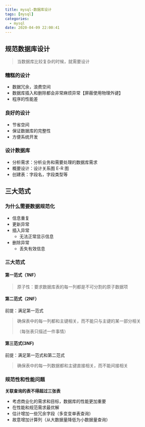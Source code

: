 ```yaml
---
title: mysql-数据库设计
tags: [mysql]
categories:
  - mysql
date: 2020-04-09 22:00:41
---
```


## 规范数据库设计

> 当数据库比较复杂的时候，就需要设计

### 糟糕的设计

* 数据冗余，浪费空间
* 数据库插入和删除都会非常麻烦异常【屏蔽使用物理外键】
* 程序的性能差

### 良好的设计

* 节省空间
* 保证数据库的完整性
* 方便系统开发



### 设计数据库

* 分析需求：分析业务和需要处理的数据库需求
* 概要设计：设计关系图 E-R 图
* 创建表：字段名，字段类型等





## 三大范式

### 为什么需要数据规范化

* 信息重复
* 更新异常
* 插入异常
  - 无法正常显示信息
* 删除异常
  - 丢失有效信息

### 三大范式

#### 第一范式（1NF）

> 原子性：要求数据库表的每一列都是不可分割的原子数据项

#### 第二范式（2NF）

前提：满足第一范式

> 确保表中的每一列都和主键相关，而不能只与主键的某一部分相关
>
> （每张表只描述一件事情）

#### 第三范式(3NF)

前提：满足第一范式和第二范式

> 确保表中的每一列数据都和主键直接相关，而不能间接相关



### 规范性和性能问题

**关联查询的表不得超过三张表**

* 考虑商业化的需求和目标，数据库的性能更加重要
* 在性能和规范需求最优解
* 估计增加一些冗余字段（多变变单表查询）
* 故意增加计算列（从大数据量降低为小数据量查询）

